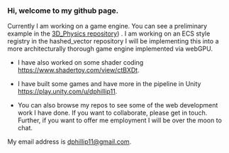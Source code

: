 ### Hi, welcome to my github page.

Currently I am working on a game engine. You can see a preliminary example in the [3D_Physics repository](https://github.com/dphillip11/3D_Physics/tree/master))
. I am working on an ECS style registry in the hashed_vector repository I will be implementing this into a more architecturally thorough game engine implemented via webGPU.

* I have also worked on some shader coding https://www.shadertoy.com/view/ctBXDt.

* I have built some games and have more in the pipeline in Unity https://play.unity.com/u/dphillip11.

* You can also browse my repos to see some of the web development work I have done. If you want to collaborate, please get in touch. Further, if you want to offer me employment I will be over the moon to chat.

My email address is dphillip11@gmail.com.
